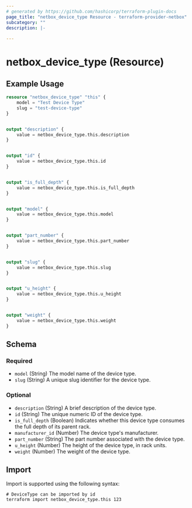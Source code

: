```yaml
---
# generated by https://github.com/hashicorp/terraform-plugin-docs
page_title: "netbox_device_type Resource - terraform-provider-netbox"
subcategory: ""
description: |-
  
---
```


# netbox_device_type (Resource)



## Example Usage

```terraform
resource "netbox_device_type" "this" {
    model = "Test Device Type"
    slug = "test-device-type"
}


output "description" {
    value = netbox_device_type.this.description
}


output "id" {
    value = netbox_device_type.this.id
}


output "is_full_depth" {
    value = netbox_device_type.this.is_full_depth
}


output "model" {
    value = netbox_device_type.this.model
}


output "part_number" {
    value = netbox_device_type.this.part_number
}


output "slug" {
    value = netbox_device_type.this.slug
}


output "u_height" {
    value = netbox_device_type.this.u_height
}


output "weight" {
    value = netbox_device_type.this.weight
}
```

<!-- schema generated by tfplugindocs -->
## Schema

### Required

- `model` (String) The model name of the device type.
- `slug` (String) A unique slug identifier for the device type.

### Optional

- `description` (String) A brief description of the device type.
- `id` (String) The unique numeric ID of the device type.
- `is_full_depth` (Boolean) Indicates whether this device type consumes the full depth of its parent rack.
- `manufacturer_id` (Number) The device type's manufacturer.
- `part_number` (String) The part number associated with the device type.
- `u_height` (Number) The height of the device type, in rack units.
- `weight` (Number) The weight of the device type.

## Import

Import is supported using the following syntax:

```shell
# DeviceType can be imported by id
terraform import netbox_device_type.this 123
```
